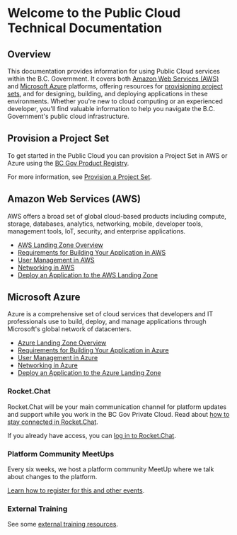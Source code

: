 # Welcome to the Public Cloud Technical Documentation

## Overview

This documentation provides information for using Public Cloud services within the B.C. Government. It covers both [Amazon Web Services (AWS)](#amazon-web-services-aws) and [Microsoft Azure](#microsoft-azure) platforms, offering resources for [provisioning project sets](#provision-a-project-set), and for designing, building, and deploying applications in these environments. Whether you're new to cloud computing or an experienced developer, you'll find valuable information to help you navigate the B.C. Government's public cloud infrastructure.

## Provision a Project Set

To get started in the Public Cloud you can provision a Project Set in AWS or Azure using the [BC Gov Product Registry](https://registry.developer.gov.bc.ca).

For more information, see [Provision a Project Set](get-started/provision-a-project-set.md).

## Amazon Web Services (AWS)

AWS offers a broad set of global cloud-based products including compute, storage, databases, analytics, networking, mobile, developer tools, management tools, IoT, security, and enterprise applications.

- [AWS Landing Zone Overview](aws/get-started/bc-govs-aws-landing-zone-overview.md)
- [Requirements for Building Your Application in AWS](aws/design-build-and-deploy-an-application/requirements-for-building-your-application.md)
- [User Management in AWS](aws/design-build-and-deploy-an-application/user-management.md)
- [Networking in AWS](aws/design-build-and-deploy-an-application/networking.md)
- [Deploy an Application to the AWS Landing Zone](aws/design-build-and-deploy-an-application/deploy-an-app-to-the-aws-landing-zone.md)

## Microsoft Azure

Azure is a comprehensive set of cloud services that developers and IT professionals use to build, deploy, and manage applications through Microsoft's global network of datacenters.

- [Azure Landing Zone Overview](azure/get-started/bc-govs-azure-landing-zone-overview.md)
- [Requirements for Building Your Application in Azure](azure/design-build-and-deploy-an-application/requirements-for-building-your-application.md)
- [User Management in Azure](azure/design-build-and-deploy-an-application/user-management.md)
- [Networking in Azure](azure/design-build-and-deploy-an-application/networking.md)
- [Deploy an Application to the Azure Landing Zone](azure/design-build-and-deploy-an-application/deploy-an-app-to-the-azure-landing-zone.md)

### Rocket.Chat

Rocket.Chat will be your main communication channel for platform updates and support while you work in the BC Gov Private Cloud. Read about [how to stay connected in Rocket.Chat](https://digital.gov.bc.ca/cloud/services/public/get-support/#contact).

If you already have access, you can
[log in to Rocket.Chat](https://chat.developer.gov.bc.ca).

### Platform Community MeetUps

Every six weeks, we host a platform community MeetUp where we talk about changes to the platform.

[Learn how to register for this and other events](https://digital.gov.bc.ca/cloud/services/public/get-support/#contact).

### External Training

See some [external training resources](https://digital.gov.bc.ca/cloud/services/public/get-support/#training).
